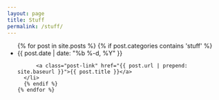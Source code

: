 ```yaml
---
layout: page
title: Stuff
permalink: /stuff/
---
```


  <ul class="post-list">
    {% for post in site.posts %}
      {% if post.categories contains 'stuff' %}
      <li>
        <span class="post-meta">{{ post.date | date: "%b %-d, %Y" }}</span>

          <a class="post-link" href="{{ post.url | prepend: site.baseurl }}">{{ post.title }}</a>
      </li>
      {% endif %}
    {% endfor %}
  </ul>
